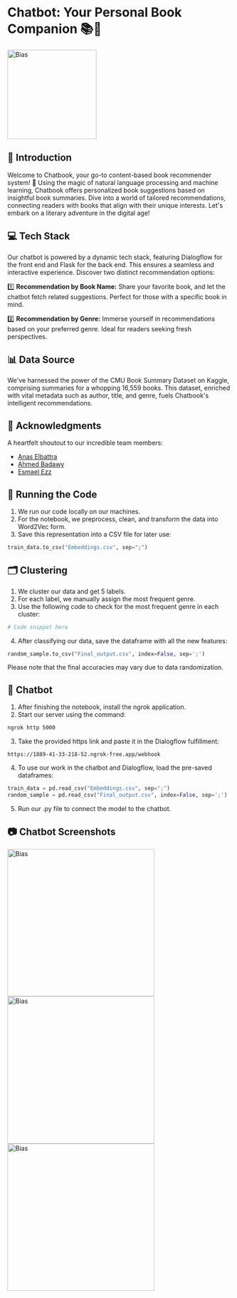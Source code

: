 # Chatbot: Your Personal Book Companion 📚🤖

<img src="https://github.com/AnasElbattra/Book-Recommendation-ChatBot/assets/75434006/2914dbe4-3824-4e91-a19a-97555d2945a8" alt="Bias" width="200"/>

## 🚀 Introduction

Welcome to Chatbook, your go-to content-based book recommender system! 🌟 Using the magic of natural language processing and machine learning, Chatbook offers personalized book suggestions based on insightful book summaries. Dive into a world of tailored recommendations, connecting readers with books that align with their unique interests. Let's embark on a literary adventure in the digital age!

## 💻 Tech Stack

Our chatbot is powered by a dynamic tech stack, featuring Dialogflow for the front end and Flask for the back end. This ensures a seamless and interactive experience. Discover two distinct recommendation options:

1️⃣ **Recommendation by Book Name:** Share your favorite book, and let the chatbot fetch related suggestions. Perfect for those with a specific book in mind.

2️⃣ **Recommendation by Genre:** Immerse yourself in recommendations based on your preferred genre. Ideal for readers seeking fresh perspectives.

## 📊 Data Source

We've harnessed the power of the CMU Book Summary Dataset on Kaggle, comprising summaries for a whopping 16,559 books. This dataset, enriched with vital metadata such as author, title, and genre, fuels Chatbook's intelligent recommendations.

## 🙌 Acknowledgments

A heartfelt shoutout to our incredible team members:

- [Anas Elbattra](https://github.com/AnasElbattra)
- [Ahmed Badawy](https://github.com/ahmedbadawy11)
- [Esmael Ezz](https://github.com/EsmaelEzz74)


## 🏃 Running the Code

1. We run our code locally on our machines.
2. For the notebook, we preprocess, clean, and transform the data into Word2Vec form.
3. Save this representation into a CSV file for later use:

```python
train_data.to_csv("Embeddings.csv", sep=";")
```

## 🗂️ Clustering

1. We cluster our data and get 5 labels.
2. For each label, we manually assign the most frequent genre.
3. Use the following code to check for the most frequent genre in each cluster:

```python
# Code snippet here
```

4. After classifying our data, save the dataframe with all the new features:

```python
random_sample.to_csv("Final_output.csv", index=False, sep=';')
```

Please note that the final accuracies may vary due to data randomization.

## 🤖 Chatbot

1. After finishing the notebook, install the ngrok application.
2. Start our server using the command:

```bash
ngrok http 5000
```

3. Take the provided https link and paste it in the Dialogflow fulfillment:

```
https://1889-41-33-218-52.ngrok-free.app/webhook
```

4. To use our work in the chatbot and Dialogflow, load the pre-saved dataframes:

```python
train_data = pd.read_csv("Embeddings.csv", sep=";")
random_sample = pd.read_csv("Final_output.csv", index=False, sep=';')
```

5. Run our .py file to connect the model to the chatbot.

## 📷 Chatbot Screenshots

<img src="https://github.com/AnasElbattra/Book-Recommendation-ChatBot/assets/75434006/10ce96f1-ab2d-417b-a597-f22d762d9b7f" alt="Bias" width="330"/>
<img src="https://github.com/AnasElbattra/Book-Recommendation-ChatBot/assets/75434006/d260ad41-d32a-48d5-b011-59a86e64d66a" alt="Bias" width="330"/>
<img src="https://github.com/AnasElbattra/Book-Recommendation-ChatBot/assets/75434006/f6d5d6cf-8608-44c5-ab4f-4b55c12806e7" alt="Bias" width="330"/>
